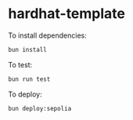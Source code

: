# hardhat-template

To install dependencies:

```bash
bun install
```

To test:

```bash
bun run test
```

To deploy:
```bash
bun deploy:sepolia
```
